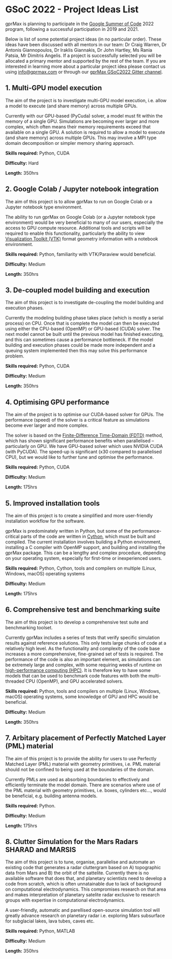# GSoC 2022 - Project Ideas List

gprMax is planning to participate in the [Google Summer of Code](https://summerofcode.withgoogle.com) 2022 program, following a successful participation in 2019 and 2021. 

Below is list of some potential project ideas (in no particular order). These ideas have been discussed with all mentors in our team: Dr Craig Warren, Dr Antonis Giannopoulos, Dr Iraklis Giannakis, Dr John Hartley, Ms Rania Patsia, Mr Dimitris Angelis. If a project is successfully selected you will be allocated a primary mentor and supported by the rest of the team. If you are interested in learning more about a particular project idea please contact us using [info@gprmax.com](mailto:iinfo@gprmax.com) or through our [gprMax GSoC2022 Gitter channel](https://gitter.im/gprMax/GSoC2022?source=orgpage). 

## 1. Multi-GPU model execution

The aim of the project is to investigate multi-GPU model execution, i.e. allow a model to execute (and share memory) across multiple GPUs.

Currently with our GPU-based (PyCuda) solver, a model must fit within the memory of a single GPU. Simulations are becoming ever larger and more complex, which often means their memory requirements exceed that available on a single GPU. A solution is required to allow a model to execute (and share memory) across multiple GPUs. This may involve a MPI type domain decomposition or simpler memory sharing approach.

**Skills required:** Python, CUDA

**Difficulty:** Hard

**Length:** 350hrs


## 2. Google Colab / Jupyter notebook integration

The aim of this project is to allow gprMax to run on Google Colab or a Jupyter notebook type environment.

The ability to run gprMax on Google Colab (or a Jupyter notebook type environment) would be very beneficial to many of our users, especially the access to GPU compute resource. Additional tools and scripts will be required to enable this functionality, particularly the ability to view [Visualization Toolkit (VTK)](https://vtk.org) format geometry information with a notebook environment.

**Skills required:** Python, familiarity with VTK/Paraview would beneficial.

**Difficulty:** Medium

**Length:** 350hrs


## 3. De-coupled model building and execution

The aim of this project is to investigate de-coupling the model building and execution phases.

Currently the modeling building phase takes place (which is mostly a serial process) on CPU. Once that is complete the model can then be executed using either the CPU-based (OpenMP) or GPU-based (CUDA) solver. The next model cannot be built until the previous model has finished executing, and this can sometimes cause a performance bottleneck. If the model building and execution phases could be made more independent and a queuing system implemented then this may solve this performance problem.

**Skills required:** Python, CUDA

**Difficulty:** Medium

**Length:** 350hrs


## 4. Optimising GPU performance

The aim of the project is to optimise our CUDA-based solver for GPUs. The performance (speed) of the solver is a critical feature as simulations become ever larger and more complex.

The solver is based on the [Finite-Difference Time-Domain (FDTD)](https://en.wikipedia.org/wiki/Finite-difference_time-domain_method) method, which has shown significant performance benefits when parallelised – particularly on GPU. We have GPU-based solver which uses NVIDIA CUDA (with PyCUDA). The speed-up is significant (x30 compared to parallelised CPU), but we would like to further tune and optimise the performance. 

**Skills required:** Python, CUDA

**Difficulty:** Medium

**Length:** 175hrs


## 5. Improved installation tools

The aim of this project is to create a simplified and more user-friendly installation workflow for the software.

gprMax is predominately written in Python, but some of the performance-critical parts of the code are written in [Cython](https://cython.org), which must be built and compiled. The current installation involves building a Python environment, installing a C compiler with OpenMP support, and building and installing the gprMax package. This can be a lengthy and complex procedure, depending on your operating system, especially for first-time or inexperienced users.

**Skills required:** Python, Cython, tools and compilers on multiple (Linux, Windows, macOS) operating systems

**Difficulty:** Medium

**Length:** 175hrs


## 6. Comprehensive test and benchmarking suite

The aim of this project is to develop a comprehensive test suite and benchmarking toolset.

Currently gprMax includes a series of tests that verify specific simulation results against reference solutions. This only tests large chunks of code at a relatively high level. As the functionality and complexity of the code base increases a more comprehensive, fine-grained set of tests is required. The performance of the code is also an important element, as simulations can be extremely large and complex, with some requiring weeks of runtime on [high-performance computing (HPC)](https://en.wikipedia.org/wiki/Supercomputer). It is therefore key to have some models that can be used to benchmark code features with both the multi-threaded CPU (OpenMP), and GPU accelerated solvers.

**Skills required:** Python, tools and compilers on multiple (Linux, Windows, macOS) operating systems, some knowledge of GPU and HPC would be beneficial.

**Difficulty:** Medium

**Length:** 350hrs


## 7. Arbitary placement of Perfectly Matched Layer (PML) material

The aim of this project is to provide the ability for users to use Perfectly Matched Layer (PML) material with geometry primitives, i.e. PML material should not be confined to being used at the boundaries of the domain.

Currently PMLs are used as absorbing boundaries to effectively and efficiently terminate the model domain. There are scenarios where use of the PML material with geometry primitives, i.e. boxes, cylinders etc..., would be beneficial, e.g. building antenna models.

**Skills required:** Python.

**Difficulty:** Medium

**Length:** 175hrs


## 8. Clutter Simulation for the Mars Radars SHARAD and MARSIS 

The aim of this project is to tune, organise, parallelise and automate an existing code that generates a radar cluttergram based on A) topographic data from Mars and B) the orbit of the sattelite. Currently there is no available software that does that, and planetary scientists need to develop a code from scratch, which is often unnatainable due to lack of background on computational electrodynamics. This compromises research on that area and makes interpretation of planetary satelite radar exclusive to research groups with expertise in computational electrodynamics.

A user-friendly, automatic and parellised open-source simulation tool will greatly advance research on planetary radar i.e. exploring Mars subsurface for subglacial lakes, lava tubes, caves etc. 

**Skills required:** Python, MATLAB

**Difficulty:** Medium

**Length:** 350hrs